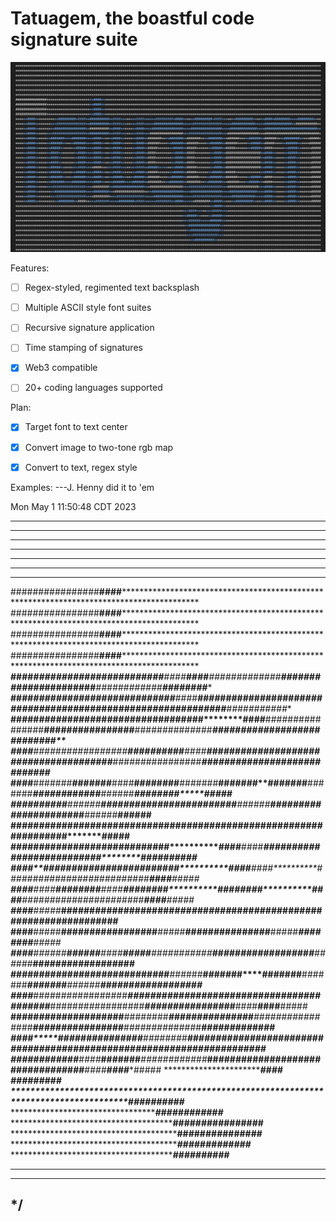 # Tatuagem, the boastful code signature suite

![alt text](tatuagem.png)

Features:
-[ ] Regex-styled, regimented text backsplash
-[ ] Multiple ASCII style font suites
-[ ] Recursive signature application
-[ ] Time stamping of signatures
-[x] Web3 compatible
-[ ] 20+ coding languages supported



Plan:
-[x] Target font to text center
-[x] Convert image to two-tone rgb map
-[x] Convert to text, regex style


Examples:
---J. Henny did it to 'em

Mon May  1 11:50:48 CDT 2023

*************************************************************************************************************************************************************
*************************************************************************************************************************************************************
*************************************************************************************************************************************************************
*************************************************************************************************************************************************************
*************************************************************************************************************************************************************
*************************************************************************************************************************************************************
*************************************************************************************************************************************************************
################************************####*****************************************************************************************************************
################************************####*****************************************************************************************************************
################************************####*****************************************************************************************************************
################************************####*****************************************************************************************************************
******####************#########*####**##########**####********####******#########*####******#########*####*******#########******####*########****########****
******####***********###############**##########**####********####*****###############*****###############*****############*****##############**###########**
******####**********################**##########**####********####****################****################****##############****###########################**
******####*********#################**##########**####********####***#################***#################***################***############################*
******####********#######****#######****####******####********####**#######****#######**#######****#######***######*****######**######****########*****#####*
******####********######******######****####******####********####**######******######**######******######**######*******#####**#####******######******######
******####********#####********#####****####******####********####**#####********#####**#####********#####**#####********#####**####********#####*******#####
******####********####**********####****####******####********####**####**********####**####**********####**##################**####********#####*******#####
******####********####**********####****####******####********####**####**********####**####**********####**##################**####********####********#####
******####********####**********####****####******####********####**####**********####**####**********####**##################**####********####********#####
******####********#####*********####****####******####********####**#####*********####**#####*********####**##################**####********####********#####
******####********#####********#####****####******####********####**#####********#####**#####********#####**#####***************####********####********#####
******####********######******######****####******#####******#####**######******######**######******######**######*******#####**####********####********#####
******####********#######****#######****####******######****######**#######****#######**#######****#######***######*****#####***####********####********#####
******####*********#################****########**################***#################***#################***################***####********####********#####
******####**********################****########***###############****################****################****##############****####********####********#####
******####***********###############****########****##############*****###############*****###############*****############*****####********####********#####
******####************########**####*****#######*****########*####******########**####******########**####*******#########******####********####********#####
******************************************************************************************************####***************************************************
*****************************************************************************************####********#####***************************************************
****************************************************************************************#####********#####***************************************************
*****************************************************************************************######*****######***************************************************
*****************************************************************************************################****************************************************
******************************************************************************************###############****************************************************
*******************************************************************************************#############*****************************************************
********************************************************************************************##########*******************************************************
*************************************************************************************************************************************************************
*************************************************************************************************************************************************************
*/
---
